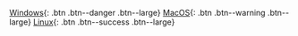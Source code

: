 [Windows](https://netfoundry-clients.s3-us-west-1.amazonaws.com/ziti/0.5.8-2554/ziti-tunnel.exe){: .btn .btn--danger .btn--large}
[MacOS](https://netfoundry-clients.s3-us-west-1.amazonaws.com/ziti/0.5.8-2554/ziti-tunnel-mac.tar.gz){: .btn .btn--warning .btn--large}
[Linux](https://netfoundry-clients.s3-us-west-1.amazonaws.com/ziti/0.5.8-2554/ziti-tunnel-linux.tar.gz){: .btn .btn--success .btn--large}
